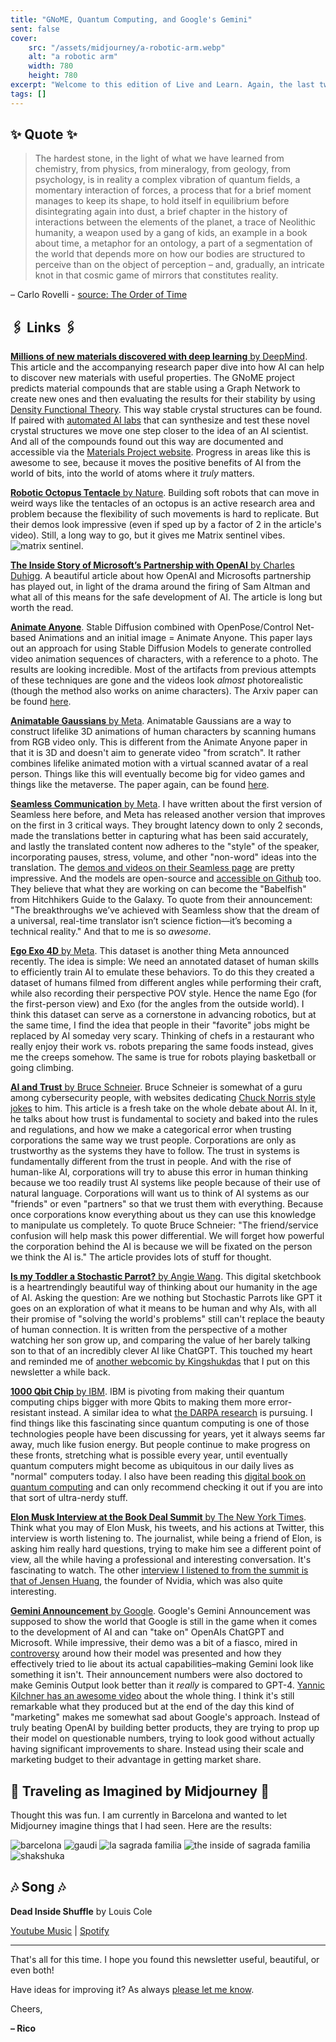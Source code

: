 ```yaml
---
title: "GNoME, Quantum Computing, and Google's Gemini"
sent: false
cover:
    src: "/assets/midjourney/a-robotic-arm.webp"
    alt: "a robotic arm"
    width: 780
    height: 780
excerpt: "Welcome to this edition of Live and Learn. Again, the last two weeks have been exploding in terms of announcements and awesome things that I have found. This edition is a wild mix: Robotic arms mimicking those of octopods, an essay about what it means to be human in the age of AI, crazy progress towards automated AI scientists, the interviews of the New York Book Deal Summit, the Gemini announcement and more..."
tags: []
---
```


## ✨ Quote ✨

> The hardest stone, in the light of what we have learned from chemistry, from physics, from mineralogy, from geology, from psychology, is in reality a complex vibration of quantum fields, a momentary interaction of forces, a process that for a brief moment manages to keep its shape, to hold itself in equilibrium before disintegrating again into dust, a brief chapter in the history of interactions between the elements of the planet, a trace of Neolithic humanity, a weapon used by a gang of kids, an example in a book about time, a metaphor for an ontology, a part of a segmentation of the world that depends more on how our bodies are structured to perceive than on the object of perception – and, gradually, an intricate knot in that cosmic game of mirrors that constitutes reality. 

– Carlo Rovelli - [source: The Order of Time](https://www.goodreads.com/quotes/9924738-the-hardest-stone-in-the-light-of-what-we-have)

## 🖇️ Links 🖇️

[**Millions of new materials discovered with deep learning** by DeepMind](https://deepmind.google/discover/blog/millions-of-new-materials-discovered-with-deep-learning/). This article and the accompanying research paper dive into how AI can help to discover new materials with useful properties. The GNoME project predicts material compounds that are stable using a Graph Network to create new ones and then evaluating the results for their stability by using [Density Functional Theory](https://en.wikipedia.org/wiki/Density_functional_theory). This way stable crystal structures can be found. If paired with [automated AI labs](https://www.nature.com/articles/s41586-023-06734-w) that can synthesize and test these novel crystal structures we move one step closer to the idea of an AI scientist. And all of the compounds found out this way are documented and accessible via the [Materials Project website](https://next-gen.materialsproject.org/). Progress in areas like this is awesome to see, because it moves the positive benefits of AI from the world of bits, into the world of atoms where it *truly* matters.

[**Robotic Octopus Tentacle** by Nature](https://www.nature.com/articles/d41586-023-03759-z). Building soft robots that can move in weird ways like the tentacles of an octopus is an active research area and problem because the flexibility of such movements is hard to replicate. But their demos look impressive (even if sped up by a factor of 2 in the article's video). Still, a long way to go, but it gives me Matrix sentinel vibes. ![matrix sentinel](https://miro.medium.com/v2/resize:fit:1080/1*9TyfX7veZgLFtYkdiKs7_g.gif).

[**The Inside Story of Microsoft’s Partnership with OpenAI** by Charles Duhigg](https://www.newyorker.com/magazine/2023/12/11/the-inside-story-of-microsofts-partnership-with-openai). A beautiful article about how OpenAI and Microsofts partnership has played out, in light of the drama around the firing of Sam Altman and what all of this means for the safe development of AI. The article is long but worth the read.

[**Animate Anyone**](https://humanaigc.github.io/animate-anyone/). Stable Diffusion combined with OpenPose/Control Net-based Animations and an initial image = Animate Anyone. This paper lays out an approach for using Stable Diffusion Models to generate controlled video animation sequences of characters, with a reference to a photo. The results are looking incredible. Most of the artifacts from previous attempts of these techniques are gone and the videos look *almost* photorealistic (though the method also works on anime characters). The Arxiv paper can be found [here](https://arxiv.org/pdf/2311.17117.pdf).

[**Animatable Gaussians** by Meta](https://animatable-gaussians.github.io/). Animatable Gaussians are a way to construct lifelike 3D animations of human characters by scanning humans from RGB video only. This is different from the Animate Anyone paper in that it is 3D and doesn't aim to generate video "from scratch". It rather combines lifelike animated motion with a virtual scanned avatar of a real person. Things like this will eventually become big for video games and things like the metaverse. The paper again, can be found [here](https://arxiv.org/pdf/2311.16096.pdf).

[**Seamless Communication** by Meta](https://ai.meta.com/blog/seamless-communication/). I have written about the first version of Seamless here before, and Meta has released another version that improves on the first in 3 critical ways. They brought latency down to only 2 seconds, made the translations better in capturing what has been said accurately, and lastly the translated content now adheres to the "style" of the speaker, incorporating pauses, stress, volume, and other "non-word" ideas into the translation. The [demos and videos on their Seamless page](https://ai.meta.com/research/seamless-communication/) are pretty impressive. And the models are open-source and [accessible on Github](https://github.com/facebookresearch/seamless_communication) too. They believe that what they are working on can become the "Babelfish" from Hitchhikers Guide to the Galaxy. To quote from their announcement: "The breakthroughs we’ve achieved with Seamless show that the dream of a universal, real-time translator isn’t science fiction—it’s becoming a technical reality." And that to me is so *awesome*. 

[**Ego Exo 4D** by Meta](https://ai.meta.com/blog/ego-exo4d-video-learning-perception/). This dataset is another thing Meta announced recently. The idea is simple: We need an annotated dataset of human skills to efficiently train AI to emulate these behaviors. To do this they created a dataset of humans filmed from different angles while performing their craft, while also recording their perspective POV style. Hence the name Ego (for the first-person view) and Exo (for the angles from the outside world). I think this dataset can serve as a cornerstone in advancing robotics, but at the same time, I find the idea that people in their "favorite" jobs might be replaced by AI someday very scary. Thinking of chefs in a restaurant who really enjoy their work vs. robots preparing the same foods instead, gives me the creeps somehow. The same is true for robots playing basketball or going climbing.

[**AI and Trust** by Bruce Schneier](https://www.schneier.com/blog/archives/2023/12/ai-and-trust.html). Bruce Schneier is somewhat of a guru among cybersecurity people, with websites dedicating [Chuck Norris style jokes](https://www.schneierfacts.com/) to him. This article is a fresh take on the whole debate about AI. In it, he talks about how trust is fundamental to society and baked into the rules and regulations, and how we make a categorical error when trusting corporations the same way we trust people. Corporations are only as trustworthy as the systems they have to follow. The trust in systems is fundamentally different from the trust in people. And with the rise of human-like AI, corporations will try to abuse this error in human thinking because we too readily trust AI systems like people because of their use of natural language. Corporations will want us to think of AI systems as our "friends" or even "partners" so that we trust them with everything. Because once corporations know everything about us they can use this knowledge to manipulate us completely. To quote Bruce Schneier: "The friend/service confusion will help mask this power differential. We will forget how powerful the corporation behind the AI is because we will be fixated on the person we think the AI is." The article provides lots of stuff for thought.

[**Is my Toddler a Stochastic Parrot?** by Angie Wang](https://www.newyorker.com/humor/sketchbook/is-my-toddler-a-stochastic-parrot). This digital sketchbook is a heartrendingly beautiful way of thinking about our humanity in the age of AI. Asking the question: Are we nothing but Stochastic Parrots like GPT it goes on an exploration of what it means to be human and why AIs, with all their promise of "solving the world's problems" still can't replace the beauty of human connection. It is written from the perspective of a mother watching her son grow up, and comparing the value of her barely talking son to that of an incredibly clever AI like ChatGPT. This touched my heart and reminded me of [another webcomic by Kingshukdas](https://www.kingshukdas.com/notebook/marlo) that I put on this newsletter a while back. 

[**1000 Qbit Chip** by IBM](https://www.nature.com/articles/d41586-023-03854-1). IBM is pivoting from making their quantum computing chips bigger with more Qbits to making them more error-resistant instead. A similar idea to what [the DARPA research](https://www.darpa.mil/news-events/2023-12-06) is pursuing. I find things like this fascinating since quantum computing is one of those technologies people have been discussing for years, yet it always seems far away, much like fusion energy. But people continue to make progress on these fronts, stretching what is possible every year, until eventually quantum computers might become as ubiquitous in our daily lives as "normal" computers today. I also have been reading this [digital book on quantum computing](https://quantum.country/qcvc) and can only recommend checking it out if you are into that sort of ultra-nerdy stuff. 

[**Elon Musk Interview at the Book Deal Summit** by The New York Times](https://www.youtube.com/watch?v=2BfMuHDfGJI). Think what you may of Elon Musk, his tweets, and his actions at Twitter, this interview is worth listening to. The journalist, while being a friend of Elon, is asking him really hard questions, trying to make him see a different point of view, all the while having a professional and interesting conversation. It's fascinating to watch. The other [interview I listened to from the summit is that of Jensen Huang](https://www.youtube.com/watch?v=Pkj-BLHs6dE), the founder of Nvidia, which was also quite interesting. 

[**Gemini Announcement** by Google](https://blog.google/technology/ai/google-gemini-ai/). Google's Gemini Announcement was supposed to show the world that Google is still in the game when it comes to the development of AI and can "take on" OpenAIs ChatGPT and Microsoft. While impressive, their demo was a bit of a fiasco, mired in [controversy](https://www.bloomberg.com/opinion/articles/2023-12-07/google-s-gemini-ai-model-looks-remarkable-but-it-s-still-behind-openai-s-gpt-4) around how their model was presented and how they effectively tried to lie about its actual capabilities–making Gemini look like something it isn't. Their announcement numbers were also doctored to make Geminis Output look better than it *really* is compared to GPT-4. [Yannic Kilchner has an awesome video](https://www.youtube.com/watch?v=zut38E-BHH0) about the whole thing. I think it's still remarkable what they produced but at the end of the day this kind of "marketing" makes me somewhat sad about Google's approach. Instead of truly beating OpenAI by building better products, they are trying to prop up their model on questionable numbers, trying to look good without actually having significant improvements to share. Instead using their scale and marketing budget to their advantage in getting market share.

## 🌌 Traveling as Imagined by Midjourney 🌌

Thought this was fun. I am currently in Barcelona and wanted to let Midjourney imagine things that I had seen. Here are the results:

![barcelona](/assets/midjourney/barcelona.webp)
![gaudi](/assets/midjourney/gaudi.webp)
![la sagrada familia](/assets/midjourney/la-sagrada-familia.webp)
![the inside of sagrada familia](/assets/midjourney/the-inside-of-sagrada-familia.webp)
![shakshuka](/assets/midjourney/shakshuka.webp)

## 🎶 Song 🎶

**Dead Inside Shuffle** by Louis Cole

[Youtube Music](https://music.youtube.com/watch?v=a23OIDHNjGo) | [Spotify](https://open.spotify.com/track/4imq60KskF2cm4WpYbwk9V)

---

That's all for this time. I hope you found this newsletter useful, beautiful, or even both!

Have ideas for improving it? As always [please let me know](https://airtable.com/shro1VeyG4lkNXkx2). 

Cheers,

**– Rico**
